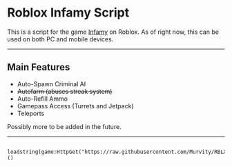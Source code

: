 # Roblox Infamy Script
This is a script for the game [Infamy](https://www.roblox.com/games/6182305461/Infamy) on Roblox. As of right now, this can be used on both PC and mobile devices.

-------------------------------------------------------

## Main Features

* Auto-Spawn Criminal AI
* ~~Autofarm (abuses streak system)~~
* Auto-Refill Ammo
* Gamepass Access (Turrets and Jetpack)
* Teleports

Possibly more to be added in the future.


--------------------------------------------------------


       loadstring(game:HttpGet("https://raw.githubusercontent.com/Murvity/RBLX_Infamy/refs/heads/main/source.lua"))()
